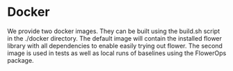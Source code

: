 # Docker

We provide two docker images. They can be built using the build.sh script in the ./docker directory.
The default image will contain the installed flower library with all dependencies to enable easily
trying out flower. The second image is used in tests as well as local runs of baselines using the
FlowerOps package.
